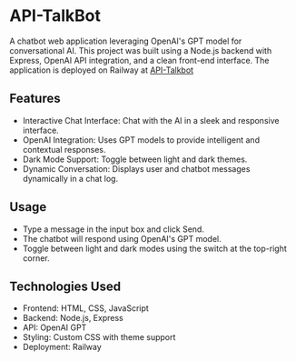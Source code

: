 # API-TalkBot

A chatbot web application leveraging OpenAI's GPT model for conversational AI. This project was built using a Node.js backend with Express, OpenAI API integration, and a clean front-end interface. The application is deployed on Railway at [API-Talkbot](https://api-talkbot-production.up.railway.app/)

## Features

- Interactive Chat Interface: Chat with the AI in a sleek and responsive interface.
- OpenAI Integration: Uses GPT models to provide intelligent and contextual responses.
- Dark Mode Support: Toggle between light and dark themes.
- Dynamic Conversation: Displays user and chatbot messages dynamically in a chat log.

## Usage

- Type a message in the input box and click Send.
- The chatbot will respond using OpenAI's GPT model.
- Toggle between light and dark modes using the switch at the top-right corner.

## Technologies Used

- Frontend: HTML, CSS, JavaScript
- Backend: Node.js, Express
- API: OpenAI GPT
- Styling: Custom CSS with theme support
- Deployment: Railway
